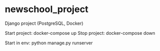 # newschool_project
Django project (PostgreSQL, Docker)

Start project: docker-compose up
Stop project: docker-compose down 

Start in env: python manage.py runserver
